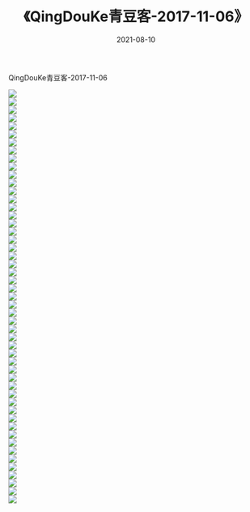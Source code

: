 ﻿---
layout: post
title:  《QingDouKe青豆客-2017-11-06》
date:   2021-08-10
img: http://img.660000.xyz/Sharelink/网络美图/2021/QingDouKe青豆客-2017-11-06/000.jpg
categories: [美女, 清纯, 唯美]
---

QingDouKe青豆客-2017-11-06

  ![](http://img.660000.xyz/Sharelink/网络美图/2021/QingDouKe青豆客-2017-11-06/001.jpg) <br> ![](http://img.660000.xyz/Sharelink/网络美图/2021/QingDouKe青豆客-2017-11-06/002.jpg) <br> ![](http://img.660000.xyz/Sharelink/网络美图/2021/QingDouKe青豆客-2017-11-06/003.jpg) <br> ![](http://img.660000.xyz/Sharelink/网络美图/2021/QingDouKe青豆客-2017-11-06/004.jpg) <br> ![](http://img.660000.xyz/Sharelink/网络美图/2021/QingDouKe青豆客-2017-11-06/005.jpg) <br> ![](http://img.660000.xyz/Sharelink/网络美图/2021/QingDouKe青豆客-2017-11-06/006.jpg) <br> ![](http://img.660000.xyz/Sharelink/网络美图/2021/QingDouKe青豆客-2017-11-06/007.jpg) <br> ![](http://img.660000.xyz/Sharelink/网络美图/2021/QingDouKe青豆客-2017-11-06/008.jpg) <br> ![](http://img.660000.xyz/Sharelink/网络美图/2021/QingDouKe青豆客-2017-11-06/009.jpg) <br> ![](http://img.660000.xyz/Sharelink/网络美图/2021/QingDouKe青豆客-2017-11-06/010.jpg) <br> ![](http://img.660000.xyz/Sharelink/网络美图/2021/QingDouKe青豆客-2017-11-06/011.jpg) <br> ![](http://img.660000.xyz/Sharelink/网络美图/2021/QingDouKe青豆客-2017-11-06/012.jpg) <br> ![](http://img.660000.xyz/Sharelink/网络美图/2021/QingDouKe青豆客-2017-11-06/013.jpg) <br> ![](http://img.660000.xyz/Sharelink/网络美图/2021/QingDouKe青豆客-2017-11-06/014.jpg) <br> ![](http://img.660000.xyz/Sharelink/网络美图/2021/QingDouKe青豆客-2017-11-06/015.jpg) <br> ![](http://img.660000.xyz/Sharelink/网络美图/2021/QingDouKe青豆客-2017-11-06/016.jpg) <br> ![](http://img.660000.xyz/Sharelink/网络美图/2021/QingDouKe青豆客-2017-11-06/017.jpg) <br> ![](http://img.660000.xyz/Sharelink/网络美图/2021/QingDouKe青豆客-2017-11-06/018.jpg) <br> ![](http://img.660000.xyz/Sharelink/网络美图/2021/QingDouKe青豆客-2017-11-06/019.jpg) <br> ![](http://img.660000.xyz/Sharelink/网络美图/2021/QingDouKe青豆客-2017-11-06/020.jpg) <br> ![](http://img.660000.xyz/Sharelink/网络美图/2021/QingDouKe青豆客-2017-11-06/021.jpg) <br> ![](http://img.660000.xyz/Sharelink/网络美图/2021/QingDouKe青豆客-2017-11-06/022.jpg) <br> ![](http://img.660000.xyz/Sharelink/网络美图/2021/QingDouKe青豆客-2017-11-06/023.jpg) <br> ![](http://img.660000.xyz/Sharelink/网络美图/2021/QingDouKe青豆客-2017-11-06/024.jpg) <br> ![](http://img.660000.xyz/Sharelink/网络美图/2021/QingDouKe青豆客-2017-11-06/025.jpg) <br> ![](http://img.660000.xyz/Sharelink/网络美图/2021/QingDouKe青豆客-2017-11-06/026.jpg) <br> ![](http://img.660000.xyz/Sharelink/网络美图/2021/QingDouKe青豆客-2017-11-06/027.jpg) <br> ![](http://img.660000.xyz/Sharelink/网络美图/2021/QingDouKe青豆客-2017-11-06/028.jpg) <br> ![](http://img.660000.xyz/Sharelink/网络美图/2021/QingDouKe青豆客-2017-11-06/029.jpg) <br> ![](http://img.660000.xyz/Sharelink/网络美图/2021/QingDouKe青豆客-2017-11-06/030.jpg) <br> ![](http://img.660000.xyz/Sharelink/网络美图/2021/QingDouKe青豆客-2017-11-06/031.jpg) <br> ![](http://img.660000.xyz/Sharelink/网络美图/2021/QingDouKe青豆客-2017-11-06/032.jpg) <br> ![](http://img.660000.xyz/Sharelink/网络美图/2021/QingDouKe青豆客-2017-11-06/033.jpg) <br> ![](http://img.660000.xyz/Sharelink/网络美图/2021/QingDouKe青豆客-2017-11-06/034.jpg) <br> ![](http://img.660000.xyz/Sharelink/网络美图/2021/QingDouKe青豆客-2017-11-06/035.jpg) <br> ![](http://img.660000.xyz/Sharelink/网络美图/2021/QingDouKe青豆客-2017-11-06/036.jpg) <br> ![](http://img.660000.xyz/Sharelink/网络美图/2021/QingDouKe青豆客-2017-11-06/037.jpg) <br> ![](http://img.660000.xyz/Sharelink/网络美图/2021/QingDouKe青豆客-2017-11-06/038.jpg) <br> ![](http://img.660000.xyz/Sharelink/网络美图/2021/QingDouKe青豆客-2017-11-06/039.jpg) <br> ![](http://img.660000.xyz/Sharelink/网络美图/2021/QingDouKe青豆客-2017-11-06/040.jpg) <br> ![](http://img.660000.xyz/Sharelink/网络美图/2021/QingDouKe青豆客-2017-11-06/041.jpg) <br> ![](http://img.660000.xyz/Sharelink/网络美图/2021/QingDouKe青豆客-2017-11-06/042.jpg) <br> ![](http://img.660000.xyz/Sharelink/网络美图/2021/QingDouKe青豆客-2017-11-06/043.jpg) <br> ![](http://img.660000.xyz/Sharelink/网络美图/2021/QingDouKe青豆客-2017-11-06/044.jpg) <br> ![](http://img.660000.xyz/Sharelink/网络美图/2021/QingDouKe青豆客-2017-11-06/045.jpg) <br> ![](http://img.660000.xyz/Sharelink/网络美图/2021/QingDouKe青豆客-2017-11-06/046.jpg) <br> ![](http://img.660000.xyz/Sharelink/网络美图/2021/QingDouKe青豆客-2017-11-06/047.jpg) <br> ![](http://img.660000.xyz/Sharelink/网络美图/2021/QingDouKe青豆客-2017-11-06/048.jpg) <br> ![](http://img.660000.xyz/Sharelink/网络美图/2021/QingDouKe青豆客-2017-11-06/049.jpg) <br> ![](http://img.660000.xyz/Sharelink/网络美图/2021/QingDouKe青豆客-2017-11-06/050.jpg) <br> ![](http://img.660000.xyz/Sharelink/网络美图/2021/QingDouKe青豆客-2017-11-06/051.jpg) <br>